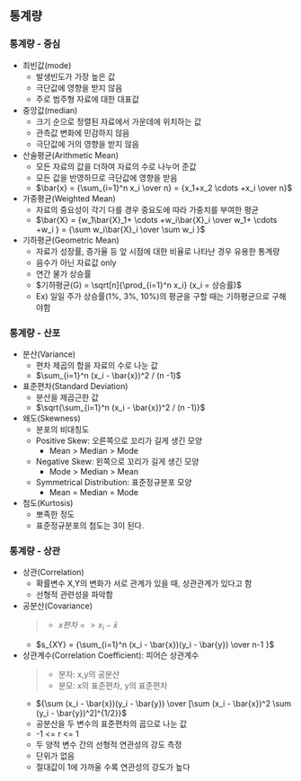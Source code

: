 ## 통계량
### 통계량 - 중심
- 최빈값(mode)
  - 발생빈도가 가장 높은 값
  - 극단값에 영향을 받지 않음
  - 주로 범주형 자료에 대한 대표값
- 중앙값(median)
  - 크기 순으로 정렬된 자료에서 가운데에 위치하는 값
  - 관측값 변화에 민감하지 않음
  - 극단값에 거의 영향을 받지 않음
- 산술평균(Arithmetic Mean)
  - 모든 자료의 값을 더하여 자료의 수로 나누어 준값
  - 모든 값을 반영하므로 극단값에 영향을 받음
  - $\bar{x} = {\sum_{i=1}^n x_i \over n} = {x_1+x_2 \cdots +x_i \over n}$
- 가중평균(Weighted Mean)
  - 자료의 중요성이 각기 다를 경우 중요도에 따라 가중치를 부여한 평균
  - $\bar{X} = {w_1\bar{X}_1+ \cdots +w_i\bar{X}_i  \over w_1+ \cdots +w_i } = {\sum w_i\bar{X}_i \over \sum w_i }$
- 기하평균(Geometric Mean)
  - 자료가 성장률, 증가율 등 앞 시점에 대한 비율로 나타난 경우 유용한 통계량
  - 음수가 아닌 자료값 only
  - 연간 물가 상승률
  - $기하평균(G) = \sqrt[n]{\prod_{i=1}^n x_i} (x_i = 상승률)$
  - Ex) 일일 주가 상승률(1%, 3%, 10%)의 평균을 구할 때는 기하평균으로 구해야함 
### 통계량 - 산포
- 분산(Variance)
  - 편차 제곱의 합을 자료의 수로 나눈 값
  - $\sum_{i=1}^n (x_i - \bar{x})^2 / (n -1)$
- 표준편차(Standard Deviation)
  - 분산을 제곱근한 값
  - $\sqrt{\sum_{i=1}^n (x_i - \bar{x})^2 / (n -1)}$
- 왜도(Skewness)
  - 분포의 비대칭도
  - Positive Skew: 오른쪽으로 꼬리가 길게 생긴 모양
    - Mean > Median > Mode
  - Negative Skew: 왼쪽으로 꼬리가 길게 생긴 모양
    - Mode > Median > Mean
  - Symmetrical Distribution: 표준정규분포 모양
    - Mean = Median = Mode
- 첨도(Kurtosis)
  - 뽀족한 정도
  - 표준정규분포의 첨도는 3이 된다.
### 통계량 - 상관
- 상관(Correlation)
  - 확률변수 X,Y의 변화가 서로 관계가 있을 때, 상관관계가 있다고 함
  - 선형적 관련성을 파악함
- 공분산(Covariance)
  > - $x편차 => x_i - \bar{x}$ 
  - $s_{XY} = {\sum_{i=1}^n (x_i - \bar{x})(y_i - \bar{y}) \over n-1 }$
- 상관계수(Correlation Coefficient): 피어슨 상관계수
  > - 분자: x,y의 공분산
  > - 분모: x의 표준편차, y의 표준편차
  - ${\sum (x_i - \bar{x})(y_i - \bar{y}) \over [\sum (x_i - \bar{x})^2 \sum (y_i - \bar{y})^2]^{1/2}}$
  - 공분산을 두 변수의 표준편차의 곱으로 나눈 값
  - -1 <= r <= 1
  - 두 양적 변수 간의 선형적 연관성의 강도 측정
  - 단위가 없음
  - 절대값이 1에 가까울 수록 연관성의 강도가 높다